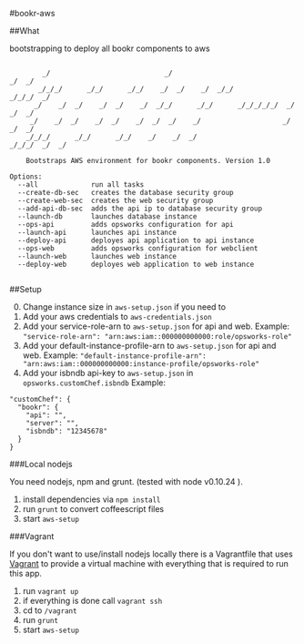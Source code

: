#bookr-aws

##What

bootstrapping to deploy all bookr components to aws
```

        _/                            _/                                        _/  _/
       _/_/_/      _/_/      _/_/    _/  _/    _/  _/_/                _/_/_/  _/     
      _/    _/  _/    _/  _/    _/  _/_/      _/_/      _/_/_/_/_/  _/        _/  _/  
     _/    _/  _/    _/  _/    _/  _/  _/    _/                    _/        _/  _/   
    _/_/_/      _/_/      _/_/    _/    _/  _/                      _/_/_/  _/  _/    

    Bootstraps AWS environment for bookr components. Version 1.0

Options:
  --all             run all tasks                             
  --create-db-sec   creates the database security group       
  --create-web-sec  creates the web security group            
  --add-api-db-sec  adds the api ip to database security group
  --launch-db       launches database instance                
  --ops-api         adds opsworks configuration for api       
  --launch-api      launches api instance                     
  --deploy-api      deployes api application to api instance  
  --ops-web         adds opsworks configuration for webclient 
  --launch-web      launches web instance                     
  --deploy-web      deployes web application to web instance  
  
```

##Setup

0. Change instance size in `aws-setup.json` if you need to
1. Add your aws credentials to `aws-credentials.json`
2. Add your service-role-arn to `aws-setup.json` for api and web.
    Example: `"service-role-arn": "arn:aws:iam::000000000000:role/opsworks-role"`
3. Add your default-instance-profile-arn to `aws-setup.json` for api and web.
    Example: `"default-instance-profile-arn": "arn:aws:iam::000000000000:instance-profile/opsworks-role"`
4. Add your isbndb api-key to `aws-setup.json` in `opsworks.customChef.isbndb`
    Example:
```
"customChef": {
  "bookr": {
    "api": "",
    "server": "",
    "isbndb": "12345678"
  }
}
```

###Local nodejs

You need nodejs, npm and grunt. (tested with node v0.10.24 ).

1. install dependencies via `npm install`
2. run `grunt` to convert coffeescript files
3. start `aws-setup`

###Vagrant

If you don't want to use/install nodejs locally there is a Vagrantfile that uses [Vagrant](http://www.vagrantup.com/)
to provide a virtual machine with everything that is required to run this app.

1. run `vagrant up`
2. if everything is done call `vagrant ssh`
3. cd to `/vagrant`
4. run `grunt`
5. start `aws-setup`